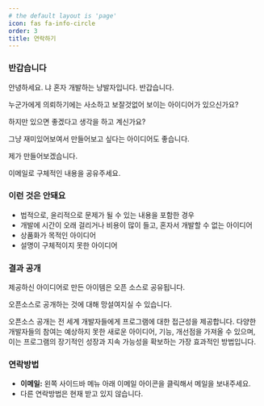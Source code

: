 ```yaml
---
# the default layout is 'page'
icon: fas fa-info-circle
order: 3
title: 연락하기
---
```

### 반갑습니다

안녕하세요. 냐 혼자 개발하는 냥발자입니다. 반갑습니다.

누군가에게 의뢰하기에는 사소하고 보잘것없어 보이는 아이디어가 있으신가요?

하지만 있으면 좋겠다고 생각을 하고 계신가요?

그냥 재미있어보여서 만들어보고 싶다는 아이디어도 좋습니다.

제가 만들어보겠습니다.

이메일로 구체적인 내용을 공유주세요.

### 이런 것은 안돼요

- 법적으로, 윤리적으로 문제가 될 수 있는 내용을 포함한 경우
- 개발에 시간이 오래 걸리거나 비용이 많이 들고, 혼자서 개발할 수 없는 아이디어
- 상품화가 목적인 아이디어
- 설명이 구체적이지 못한 아이디어

### 결과 공개

제공하신 아이디어로 만든 아이템은 오픈 소스로 공유됩니다.

오픈소스로 공개하는 것에 대해 망설여지실 수 있습니다.

오픈소스 공개는 전 세계 개발자들에게 프로그램에 대한 접근성을 제공합니다. 다양한 개발자들의 참여는 예상하지 못한 새로운 아이디어, 기능, 개선점을 가져올 수 있으며, 이는 프로그램의 장기적인 성장과 지속 가능성을 확보하는 가장 효과적인 방법입니다.

### 연락방법

- **이메일:** 왼쪽 사이드바 메뉴 아래 이메일 아이콘을 클릭해서 메일을 보내주세요.
- 다른 연락방법은 현재 받고 있지 않습니다.
